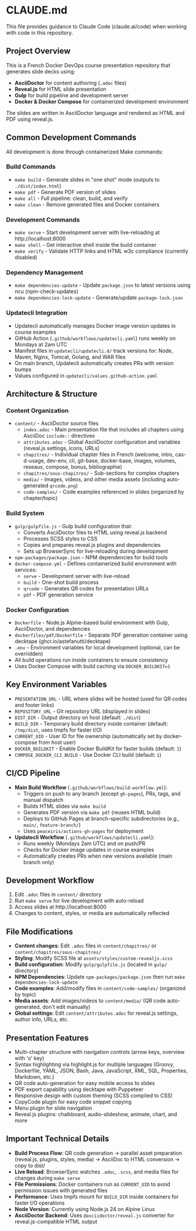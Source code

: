 # CLAUDE.md

This file provides guidance to Claude Code (claude.ai/code) when working with code in this repository.

## Project Overview

This is a French Docker DevOps course presentation repository that generates slide decks using:
- **AsciiDoctor** for content authoring (`.adoc` files)
- **Reveal.js** for HTML slide presentation
- **Gulp** for build pipeline and development server
- **Docker & Docker Compose** for containerized development environment

The slides are written in AsciiDoctor language and rendered as HTML and PDF using reveal.js.

## Common Development Commands

All development is done through containerized Make commands:

### Build Commands
- `make build` - Generate slides in "one shot" mode (outputs to `./dist/index.html`)
- `make pdf` - Generate PDF version of slides
- `make all` - Full pipeline: clean, build, and verify
- `make clean` - Remove generated files and Docker containers

### Development Commands
- `make serve` - Start development server with live-reloading at http://localhost:8000
- `make shell` - Get interactive shell inside the build container
- `make verify` - Validate HTTP links and HTML w3c compliance (currently disabled)

### Dependency Management
- `make dependencies-update` - Update `package.json` to latest versions using ncu (npm-check-updates)
- `make dependencies-lock-update` - Generate/update `package-lock.json`

### Updatecli Integration
- Updatecli automatically manages Docker image version updates in course examples
- GitHub Action (`.github/workflows/updatecli.yaml`) runs weekly on Mondays at 2am UTC
- Manifest files in `updatecli/updatecli.d/` track versions for: Node, Maven, Nginx, Tomcat, Golang, and WAR files
- On main branch, Updatecli automatically creates PRs with version bumps
- Values configured in `updatecli/values.github-action.yaml`

## Architecture & Structure

### Content Organization
- `content/` - AsciiDoctor source files
  - `index.adoc` - Main presentation file that includes all chapters using AsciiDoc `include::` directives
  - `attributes.adoc` - Global AsciiDoctor configuration and variables (reveal.js settings, icons, URLs)
  - `chapitres/` - Individual chapter files in French (welcome, intro, cas-d-usage, dev-env, cli, git-base, docker-base, images, volumes, reseaux, compose, bonus, bibliographie)
  - `chapitres/sous-chapitres/` - Sub-sections for complex chapters
  - `media/` - Images, videos, and other media assets (including auto-generated `qrcode.png`)
  - `code-samples/` - Code examples referenced in slides (organized by chapter/topic)

### Build System
- `gulp/gulpfile.js` - Gulp build configuration that:
  - Converts AsciiDoctor files to HTML using reveal.js backend
  - Processes SCSS styles to CSS
  - Copies and prepares reveal.js plugins and dependencies
  - Sets up BrowserSync for live-reloading during development
- `npm-packages/package.json` - NPM dependencies for build tools
- `docker-compose.yml` - Defines containerized build environment with services:
  - `serve` - Development server with live-reload
  - `build` - One-shot build process
  - `qrcode` - Generates QR codes for presentation URLs
  - `pdf` - PDF generation service

### Docker Configuration
- `Dockerfile` - Node.js Alpine-based build environment with Gulp, AsciiDoctor, and dependencies
- `dockerfiles/pdf/Dockerfile` - Separate PDF generation container using decktape (ghcr.io/astefanutti/decktape)
- `.env` - Environment variables for local development (optional, can be overridden)
- All build operations run inside containers to ensure consistency
- Uses Docker Compose with build caching via `DOCKER_BUILDKIT=1`

## Key Environment Variables
- `PRESENTATION_URL` - URL where slides will be hosted (used for QR codes and footer links)
- `REPOSITORY_URL` - Git repository URL (displayed in slides)
- `DIST_DIR` - Output directory on host (default: `./dist`)
- `BUILD_DIR` - Temporary build directory inside container (default: `/tmp/dist`, uses tmpfs for faster I/O)
- `CURRENT_UID` - User ID for file ownership (automatically set by docker-compose from host user)
- `DOCKER_BUILDKIT` - Enable Docker BuildKit for faster builds (default: `1`)
- `COMPOSE_DOCKER_CLI_BUILD` - Use Docker CLI build (default: `1`)

## CI/CD Pipeline
- **Main Build Workflow** (`.github/workflows/build-workflow.yml`):
  - Triggers on push to any branch (except `gh-pages`), PRs, tags, and manual dispatch
  - Builds HTML slides via `make build`
  - Generates PDF version via `make pdf` (reuses HTML build)
  - Deploys to GitHub Pages at branch-specific subdirectories (e.g., `main/`, `feature-branch/`)
  - Uses `peaceiris/actions-gh-pages` for deployment
- **Updatecli Workflow** (`.github/workflows/updatecli.yaml`):
  - Runs weekly (Mondays 2am UTC) and on push/PR
  - Checks for Docker image updates in course examples
  - Automatically creates PRs when new versions available (main branch only)

## Development Workflow
1. Edit `.adoc` files in `content/` directory
2. Run `make serve` for live development with auto-reload
3. Access slides at http://localhost:8000
4. Changes to content, styles, or media are automatically reflected

## File Modifications
- **Content changes**: Edit `.adoc` files in `content/chapitres/` or `content/chapitres/sous-chapitres/`
- **Styling**: Modify SCSS file at `assets/styles/custom-revealjs.scss`
- **Build configuration**: Modify `gulp/gulpfile.js` (located in `gulp/` directory)
- **NPM Dependencies**: Update `npm-packages/package.json` then run `make dependencies-lock-update`
- **Code examples**: Add/modify files in `content/code-samples/` (organized by topic)
- **Media assets**: Add images/videos to `content/media/` (QR code auto-generated, don't edit manually)
- **Global settings**: Edit `content/attributes.adoc` for reveal.js settings, author info, URLs, etc.

## Presentation Features
- Multi-chapter structure with navigation controls (arrow keys, overview with 'o' key)
- Syntax highlighting via highlight.js for multiple languages (Groovy, Dockerfile, YAML, JSON, Bash, Java, JavaScript, XML, SQL, Properties, Markdown, etc.)
- QR code auto-generation for easy mobile access to slides
- PDF export capability using decktape with Puppeteer
- Responsive design with custom theming (SCSS compiled to CSS)
- CopyCode plugin for easy code snippet copying
- Menu plugin for slide navigation
- Reveal.js plugins: chalkboard, audio-slideshow, animate, chart, and more

## Important Technical Details
- **Build Process Flow**: QR code generation → parallel asset preparation (reveal.js, plugins, styles, media) → AsciiDoc to HTML conversion → copy to dist/
- **Live Reload**: BrowserSync watches `.adoc`, `.scss`, and media files for changes during `make serve`
- **File Permissions**: Docker containers run as `CURRENT_UID` to avoid permission issues with generated files
- **Performance**: Uses tmpfs mount for `BUILD_DIR` inside containers for faster I/O operations
- **Node Version**: Currently using Node.js 24 on Alpine Linux
- **AsciiDoctor Backend**: Uses `@asciidoctor/reveal.js` converter for reveal.js-compatible HTML output